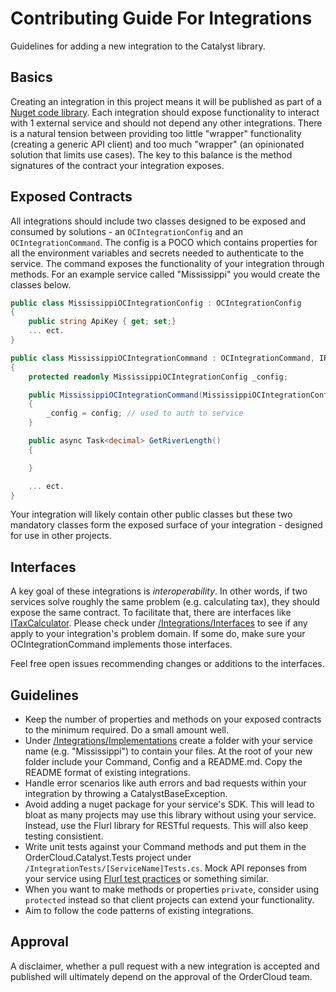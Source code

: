 ﻿# Contributing Guide For Integrations 

Guidelines for adding a new integration to the Catalyst library. 

## Basics 

Creating an integration in this project means it will be published as part of a [Nuget code library](https://www.nuget.org/packages/ordercloud-dotnet-catalyst/). Each integration should expose functionality to interact with 1 external service and should not depend any other integrations. There is a natural tension between providing too little "wrapper" functionality (creating a generic API client) and too much "wrapper" (an opinionated solution that limits use cases). The key to this balance is the method signatures of the contract your integration exposes.

## Exposed Contracts 

All integrations should include two classes designed to be exposed and consumed by solutions - an `OCIntegrationConfig` and an `OCIntegrationCommand`. The config is a POCO which contains properties for all the environment variables and secrets needed to authenticate to the service. The command exposes the functionality of your integration through methods. For an example service called "Mississippi" you would create the classes below. 

```c#
public class MississippiOCIntegrationConfig : OCIntegrationConfig
{
	public string ApiKey { get; set;}
	... ect.
}
```
```c#
public class MississippiOCIntegrationCommand : OCIntegrationCommand, IRiver
{
	protected readonly MississippiOCIntegrationConfig _config;

	public MississippiOCIntegrationCommand(MississippiOCIntegrationConfig config) 
	{
		_config = config; // used to auth to service
	}

	public async Task<decimal> GetRiverLength() 
	{

	}

	... ect.
}
```

Your integration will likely contain other public classes but these two mandatory classes form the exposed surface of your integration - designed for use in other projects. 

## Interfaces 

A key goal of these integrations is *interoperability*. In other words, if two services solve roughly the same problem (e.g. calculating tax), they should expose the same contract. To facilitate that, there are interfaces like [ITaxCalculator](./Interfaces/ITaxCalculator.cs). Please check under [/Integrations/Interfaces](./Interfaces) to see if any apply to your integration's problem domain. If some do, make sure your OCIntegrationCommand implements those interfaces.

Feel free open issues recommending changes or additions to the interfaces. 

## Guidelines

 - Keep the number of properties and methods on your exposed contracts to the minimum required. Do a small amount well. 
 - Under [/Integrations/Implementations](./Implementations) create a folder with your service name (e.g. "Mississippi") to contain your files. At the root of your new folder include your Command, Config and a README.md. Copy the README format of existing integrations.
 - Handle error scenarios like auth errors and bad requests within your integration by throwing a CatalystBaseException.
 - Avoid adding a nuget package for your service's SDK. This will lead to bloat as many projects may use this library without using your service. Instead, use the Flurl library for RESTful requests. This will also keep testing consistient. 
 - Write unit tests against your Command methods and put them in the OrderCloud.Catalyst.Tests project under `/IntegrationTests/[ServiceName]Tests.cs`. Mock API reponses from your service using [Flurl test practices](https://flurl.dev/docs/testable-http/) or something similar. 
 - When you want to make methods or properties `private`, consider using `protected` instead so that client projects can extend your functionality. 
 - Aim to follow the code patterns of existing integrations. 

## Approval

A disclaimer, whether a pull request with a new integration is accepted and published will ultimately depend on the approval of the OrderCloud team.
